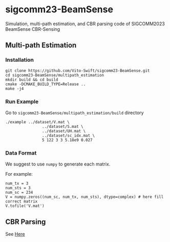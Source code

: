 # sigcomm23-BeamSense
Simulation, multi-path estimation, and CBR parsing code of SIGCOMM2023 BeamSense CBR-Sensing

## Multi-path Estimation
### Installation
```
git clone https://github.com/Vito-Swift/sigcomm23-BeamSense.git
cd sigcomm23-BeamSense/multipath_estimation
mkdir build && cd build
cmake -DCMAKE_BUILD_TYPE=Release ..
make -j4
```

### Run Example
Go to `sigcomm23-BeamSense/multipath_estimation/build` directory

```
./example ../dataset/V.mat \
                ../dataset/S.mat \
                ../dataset/UH.mat \
                ../dataset/sc_idx.mat \
                5 122 3 3 5.18e9 0.027
```

### Data Format
We suggest to use `numpy` to generate each matrix.

For example:
```
num_tx = 3
num_sts = 3
num_sc = 234
V = numpy.zeros((num_sc, num_tx, num_sts), dtype=complex) # here fill correct matrix 
V.tofile('V.mat')
```

## CBR Parsing
See [Here](https://github.com/Vito-Swift/dpkt-80211BeamformingReport)
